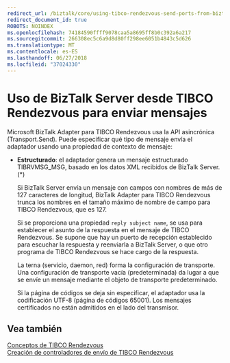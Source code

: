 ```yaml
---
redirect_url: /biztalk/core/using-tibco-rendezvous-send-ports-from-biztalk-server/
redirect_document_id: true
ROBOTS: NOINDEX
ms.openlocfilehash: 74184590ffff9078caa5a8695ff8b0c392a6a217
ms.sourcegitcommit: 266308ec5c6a9d8d80ff298ee6051b4843c5d626
ms.translationtype: MT
ms.contentlocale: es-ES
ms.lasthandoff: 06/27/2018
ms.locfileid: "37024330"
---
```

# <a name="using-biztalk-server-from-tibco-rendezvous-to-send-messages"></a>Uso de BizTalk Server desde TIBCO Rendezvous para enviar mensajes
Microsoft BizTalk Adapter para TIBCO Rendezvous usa la API asincrónica (Transport.Send). Puede especificar qué tipo de mensaje envía el adaptador usando una propiedad de contexto de mensaje:  
  
- **Estructurado**: el adaptador genera un mensaje estructurado TIBRVMSG_MSG, basado en los datos XML recibidos de BizTalk Server. (*)  
  
  Si BizTalk Server envía un mensaje con campos con nombres de más de 127 caracteres de longitud, BizTalk Adapter para TIBCO Rendezvous trunca los nombres en el tamaño máximo de nombre de campo para TIBCO Rendezvous, que es 127.  
  
  Si se proporciona una propiedad `reply subject name`, se usa para establecer el asunto de la respuesta en el mensaje de TIBCO Rendezvous. Se supone que hay un puerto de recepción establecido para escuchar la respuesta y reenviarla a BizTalk Server, o que otro programa de TIBCO Rendezvous se hace cargo de la respuesta.  
  
  La terna (servicio, daemon, red) forma la configuración de transporte. Una configuración de transporte vacía (predeterminada) da lugar a que se envíe un mensaje mediante el objeto de transporte predeterminado.  
  
  Si la página de códigos se deja sin especificar, el adaptador usa la codificación UTF-8 (página de códigos 65001). Los mensajes certificados no están admitidos en el lado del transmisor.  
  
## <a name="see-also"></a>Vea también  
 [Conceptos de TIBCO Rendezvous](../core/tibco-rendezvous-concepts.md)   
 [Creación de controladores de envío de TIBCO Rendezvous](../core/creating-tibco-rendezvous-send-handlers.md)